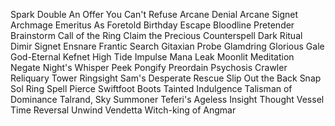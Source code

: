 Spark Double 
An Offer You Can't Refuse
Arcane Denial
Arcane Signet
Archmage Emeritus
As Foretold
Birthday Escape
Bloodline Pretender
Brainstorm
Call of the Ring
Claim the Precious
Counterspell
Dark Ritual
Dimir Signet
Ensnare
Frantic Search
Gitaxian Probe
Glamdring
Glorious Gale
God-Eternal Kefnet
High Tide
Impulse
Mana Leak
Moonlit Meditation
Negate
Night's Whisper
Peek
Pongify
Preordain
Psychosis Crawler
Reliquary Tower
Ringsight
Sam's Desperate Rescue
Slip Out the Back
Snap
Sol Ring
Spell Pierce
Swiftfoot Boots
Tainted Indulgence
Talisman of Dominance
Talrand, Sky Summoner
Teferi's Ageless Insight
Thought Vessel
Time Reversal
Unwind
Vendetta
Witch-king of Angmar